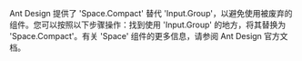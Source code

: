 Ant Design 提供了 'Space.Compact' 替代 'Input.Group'，以避免使用被废弃的组件。您可以按照以下步骤操作：找到使用 'Input.Group' 的地方，将其替换为 'Space.Compact'。有关 'Space' 组件的更多信息，请参阅 Ant Design 官方文档。
